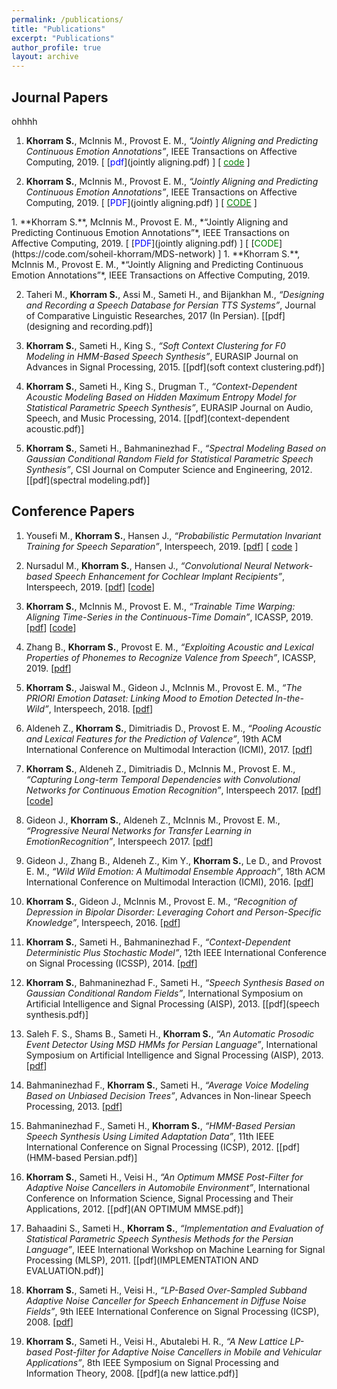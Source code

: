```yaml
---
permalink: /publications/
title: "Publications"
excerpt: "Publications"
author_profile: true
layout: archive
---
```


Journal Papers
--------------

ohhhh

1. **Khorram S.**, McInnis M., Provost E. M., *“Jointly Aligning and Predicting Continuous Emotion Annotations”*, IEEE Transactions on Affective Computing, 2019.
[ [<span style="color:blue;">pdf</span>](jointly aligning.pdf) ]
[ [<span style="color:green;">code</span>](https://code.com/soheil-khorram/MDS-network) ]

1. **Khorram S.**, McInnis M., Provost E. M., *“Jointly Aligning and Predicting Continuous Emotion Annotations”*, IEEE Transactions on Affective Computing, 2019.
[ [<span style="color:blue;">PDF</span>](jointly aligning.pdf) ]
[ [<span style="color:green;">CODE</span>](https://code.com/soheil-khorram/MDS-network) ]

<span style="font-size:1em;">
1. **Khorram S.**, McInnis M., Provost E. M., *“Jointly Aligning and Predicting Continuous Emotion Annotations”*, IEEE Transactions on Affective Computing, 2019.
[ [<span style="color:blue;">PDF</span>](jointly aligning.pdf) ]
[ [<span style="color:green;">CODE</span>](https://code.com/soheil-khorram/MDS-network) ]
</span>


<span style="font-size:1em;">
1. **Khorram S.**, McInnis M., Provost E. M., *“Jointly Aligning and Predicting Continuous Emotion Annotations”*, IEEE Transactions on Affective Computing, 2019.
</span>


2. Taheri M., **Khorram S.**, Assi M., Sameti H., and Bijankhan M., *“Designing and Recording a Speech Database for Persian TTS Systems”*, Journal of Comparative Linguistic Researches, 2017 (In Persian). [[pdf](designing and recording.pdf)]

3. **Khorram S.**, Sameti H., King S., *“Soft Context Clustering for F0 Modeling in HMM-Based Speech Synthesis”*, EURASIP Journal on Advances in Signal Processing, 2015. [[pdf](soft context clustering.pdf)]

4. **Khorram S.**, Sameti H., King S., Drugman T., *“Context-Dependent Acoustic Modeling Based on Hidden Maximum Entropy Model for Statistical Parametric Speech Synthesis”*, EURASIP Journal on Audio, Speech, and Music Processing, 2014. [[pdf](context-dependent acoustic.pdf)]

5. **Khorram S.**, Sameti H., Bahmaninezhad F., *“Spectral Modeling Based on Gaussian Conditional Random Field for Statistical Parametric Speech Synthesis”*, CSI Journal on Computer Science and Engineering, 2012. [[pdf](spectral modeling.pdf)]

Conference Papers
-----------------

1. Yousefi M., **Khorram S.**, Hansen J., *“Probabilistic Permutation Invariant Training for Speech Separation”*, Interspeech, 2019. [[pdf](Probabilistic_Permutation_Invariant.pdf "ohhhhh")] [ [code](https://code.com/soheil-khorram/Prob-PIT "Click to download") ]

2. Nursadul M., **Khorram S.**, Hansen J., *“Convolutional Neural Network-based Speech Enhancement for Cochlear Implant Recipients”*, Interspeech, 2019. [[pdf](convolutional_neural_network_based.pdf)] [[code](https://code.com/soheil-khorram/DNN-based-speech-enhancement)]

3. **Khorram S.**, McInnis M., Provost E. M., *“Trainable Time Warping: Aligning Time-Series in the Continuous-Time Domain”*, ICASSP, 2019. [[pdf](Trainable_Time_Warping.pdf)] [[code](https://code.com/soheil-khorram/TTW)]

4. Zhang B., **Khorram S.**, Provost E. M., *“Exploiting Acoustic and Lexical Properties of Phonemes to Recognize Valence from Speech”*, ICASSP, 2019. [[pdf](exploiting_acoustic_and_lexical_properties.pdf)]

5. **Khorram S.**, Jaiswal M., Gideon J., McInnis M., Provost E. M., *“The PRIORI Emotion Dataset: Linking Mood to Emotion Detected In-the-Wild”*, Interspeech, 2018. [[pdf](BPD_Emotion.pdf)]

6. Aldeneh Z., **Khorram S.**, Dimitriadis D., Provost E. M., *“Pooling Acoustic and Lexical Features for the Prediction of Valence”*, 19th ACM International Conference on Multimodal Interaction (ICMI), 2017. [[pdf](pooling.pdf)]

7. **Khorram S.**, Aldeneh Z., Dimitriadis D., McInnis M., Provost E. M., *“Capturing Long-term Temporal Dependencies with Convolutional Networks for Continuous Emotion Recognition”*, Interspeech 2017. [[pdf](capturing-long-term.pdf)] [[code](https://code.com/soheil-khorram/neural-network)]

8. Gideon J., **Khorram S.**, Aldeneh Z., McInnis M., Provost E. M., *“Progressive Neural Networks for Transfer Learning in EmotionRecognition”*, Interspeech 2017. [[pdf](progressive.pdf)]

9. Gideon J., Zhang B., Aldeneh Z., Kim Y., **Khorram S.**, Le D., and Provost E. M., *“Wild Wild Emotion: A Multimodal Ensemble Approach”*, 18th ACM International Conference on Multimodal Interaction (ICMI), 2016. [[pdf](wild-wild-emotion.pdf)]

10. **Khorram S.**, Gideon J., McInnis M., Provost E. M., *“Recognition of Depression in Bipolar Disorder: Leveraging Cohort and Person-Specific Knowledge”*, Interspeech, 2016. [[pdf](depression.pdf)]

11. **Khorram S.**, Sameti H., Bahmaninezhad F., *“Context-Dependent Deterministic Plus Stochastic Model”*, 12th IEEE International Conference on Signal Processing (ICSSP), 2014. [[pdf](context-dependent.pdf)]

12. **Khorram S.**, Bahmaninezhad F., Sameti H., *“Speech Synthesis Based on Gaussian Conditional Random Fields”*, International Symposium on Artificial Intelligence and Signal Processing (AISP), 2013. [[pdf](speech synthesis.pdf)]

13. Saleh F. S., Shams B., Sameti H., **Khorram S.**, *“An Automatic Prosodic Event Detector Using MSD HMMs for Persian Language”*, International Symposium on Artificial Intelligence and Signal Processing (AISP), 2013. [[pdf](an_automatic_prosodic.pdf)]

14. Bahmaninezhad F., **Khorram S.**, Sameti H., *“Average Voice Modeling Based on Unbiased Decision Trees”*, Advances in Non-linear Speech Processing, 2013. [[pdf](average-voice-modeling.pdf)]

15. Bahmaninezhad F., Sameti H., **Khorram S.**, *“HMM-Based Persian Speech Synthesis Using Limited Adaptation Data”*, 11th IEEE International Conference on Signal Processing (ICSP), 2012. [[pdf](HMM-based Persian.pdf)]

16. **Khorram S.**, Sameti H., Veisi H., *“An Optimum MMSE Post-Filter for Adaptive Noise Cancellers in Automobile Environment”*, International Conference on Information Science, Signal Processing and Their Applications, 2012. [[pdf](AN OPTIMUM MMSE.pdf)]

17. Bahaadini S., Sameti H., **Khorram S.**, *“Implementation and Evaluation of Statistical Parametric Speech Synthesis Methods for the Persian Language”*, IEEE International Workshop on Machine Learning for Signal Processing (MLSP), 2011. [[pdf](IMPLEMENTATION AND EVALUATION.pdf)]

18. **Khorram S.**, Sameti H., Veisi H., *“LP-Based Over-Sampled Subband Adaptive Noise Canceller for Speech Enhancement in Diffuse Noise Fields”*, 9th IEEE International Conference on Signal Processing (ICSP), 2008. [[pdf](lp_based.pdf)]

19. **Khorram S.**, Sameti H., Veisi H., Abutalebi H. R., *“A New Lattice LP-based Post-filter for Adaptive Noise Cancellers in Mobile and Vehicular Applications”*, 8th IEEE Symposium on Signal Processing and Information Theory, 2008. [[pdf](a new lattice.pdf)]
